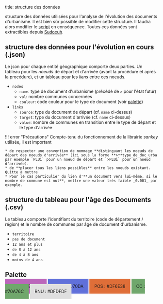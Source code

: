 title: structure des données

structure des données utilisées pour l'analyse de l'évolution des documents d'urbanisme. Il est bien sûr possible de modifier cette structure. Il faudra alors modifier le [script](../js/d3.js) en conséquence. Toutes ces données sont extractibles depuis [Sudocuh][sudocuh].

## structure des données pour l'évolution en cours (.json)
Le json pour chaque entité géographique comporte deux parties. Un tableau pour les _noeuds_ de départ et d'arrivée (avant la procédure et après la procédure), et un tableau pour les _liens_ entre ces noeuds.

* `nodes`
    * `name`: type de document d'urbanisme (précédé de `>` pour l'état futur)
    * `val`: nombre communes concernées
    * `couleur`: code couleur pour le type de document (voir [palette](#palette))
* `links`
    * `source`: type du document de départ (cf. `name` ci-dessus)
    * `target`: type du document d'arrivée (cf. `name` ci-dessus)
    * `value`: nombre de communes en transition entre le type de départ et le type d'arrivée

!!! error "Précautions"
    Compte-tenu du fonctionnement de la librairie _sankey_ utilisée, il est important

    * de respecter une convention de nommage **distinguant les noeuds de départ des noeuds d'arrivée** (ici sous la forme **>**type_de_doc_urba par exemple `PLUi` pour un noeud de départ et `>PLUi` pour un noeud d'arrivée).
    * de **placer tous les liens possibles** entre les noeuds existant. Quitte à mettre
    * Pour le cas particulier du lien d'**un document vers lui-même, si le nombre de commune est nul**, mettre une valeur très faible _0.001_ par exemple.

## structure du tableau pour l'âge des Documents (.csv)
Le tableau comporte l'identifiant du territoire (code de département / région) et le nombre de communes par âge de document d'urbanisme.

* `territoire`
* `pas de document`
* `12 ans et plus`
* `de 8 à 12 ans`
* `de 4 à 8 ans`
* `moins de 4 ans`

[sudocuh]: https://www.data.gouv.fr/fr/datasets/sudocuh-2018-com-pluis-met-etat-davancement-des-pluis-en-metropole-par-commune/

## Palette

<span style="background:#bb66bb;padding:1rem">PLUi : #BB66BB</span>
<span style="background:#6070DA;padding:1rem">PLU : #6070DA</span>
<span style="background:#DF6E38;padding:1rem">POS : #DF6E38</span>
<span style="background:#70A76C;padding:1rem">CC : #70A76C</span>
<span style="background:#DFDFDF;padding:1rem">RNU : #DFDFDF</span>
